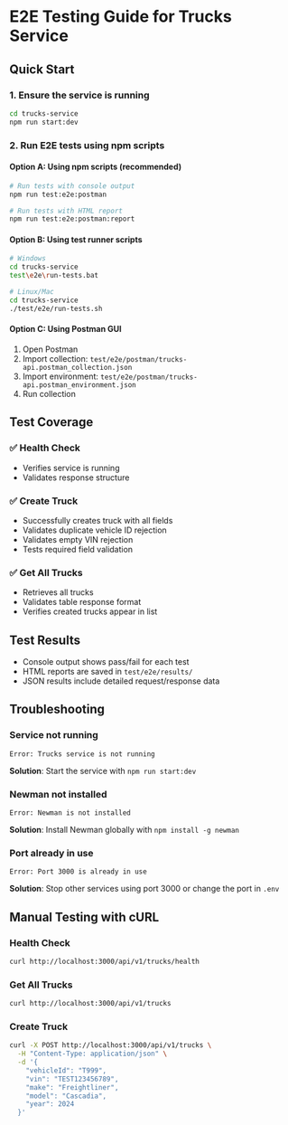 # E2E Testing Guide for Trucks Service

## Quick Start

### 1. Ensure the service is running
```bash
cd trucks-service
npm run start:dev
```

### 2. Run E2E tests using npm scripts

#### Option A: Using npm scripts (recommended)
```bash
# Run tests with console output
npm run test:e2e:postman

# Run tests with HTML report
npm run test:e2e:postman:report
```

#### Option B: Using test runner scripts
```bash
# Windows
cd trucks-service
test\e2e\run-tests.bat

# Linux/Mac
cd trucks-service
./test/e2e/run-tests.sh
```

#### Option C: Using Postman GUI
1. Open Postman
2. Import collection: `test/e2e/postman/trucks-api.postman_collection.json`
3. Import environment: `test/e2e/postman/trucks-api.postman_environment.json`
4. Run collection

## Test Coverage

### ✅ Health Check
- Verifies service is running
- Validates response structure

### ✅ Create Truck
- Successfully creates truck with all fields
- Validates duplicate vehicle ID rejection
- Validates empty VIN rejection
- Tests required field validation

### ✅ Get All Trucks
- Retrieves all trucks
- Validates table response format
- Verifies created trucks appear in list

## Test Results

- Console output shows pass/fail for each test
- HTML reports are saved in `test/e2e/results/`
- JSON results include detailed request/response data

## Troubleshooting

### Service not running
```
Error: Trucks service is not running
```
**Solution**: Start the service with `npm run start:dev`

### Newman not installed
```
Error: Newman is not installed
```
**Solution**: Install Newman globally with `npm install -g newman`

### Port already in use
```
Error: Port 3000 is already in use
```
**Solution**: Stop other services using port 3000 or change the port in `.env`

## Manual Testing with cURL

### Health Check
```bash
curl http://localhost:3000/api/v1/trucks/health
```

### Get All Trucks
```bash
curl http://localhost:3000/api/v1/trucks
```

### Create Truck
```bash
curl -X POST http://localhost:3000/api/v1/trucks \
  -H "Content-Type: application/json" \
  -d '{
    "vehicleId": "T999",
    "vin": "TEST123456789",
    "make": "Freightliner",
    "model": "Cascadia",
    "year": 2024
  }'